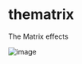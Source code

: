 # thematrix
The Matrix effects

![image](https://github.com/kagol/thematrix/assets/9566362/78bc4faa-d884-4485-aea9-4c0e8dbedfd3)

